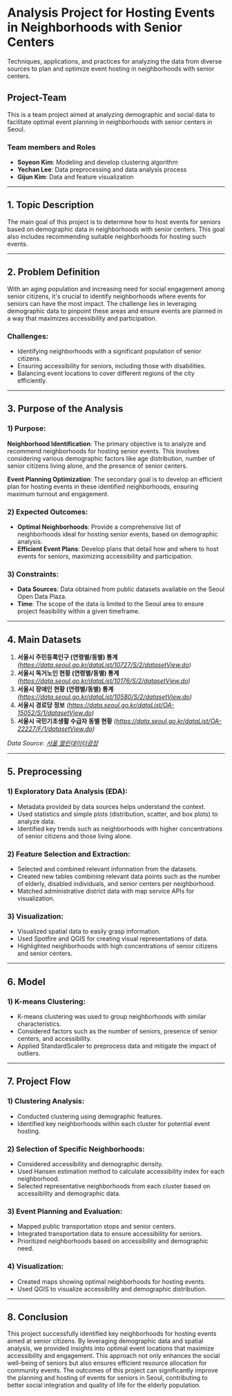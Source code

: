 # Analysis Project for Hosting Events in Neighborhoods with Senior Centers

Techniques, applications, and practices for analyzing the data from diverse sources to plan and optimize event hosting in neighborhoods with senior centers.

## Project-Team 
This is a team project aimed at analyzing demographic and social data to facilitate optimal event planning in neighborhoods with senior centers in Seoul.

### Team members and Roles

- **Soyeon Kim**: Modeling and develop clustering algorithm
- **Yechan Lee**: Data preprocessing and data analysis process
- **Gijun Kim**: Data and feature visualization

---

## 1. Topic Description
The main goal of this project is to determine how to host events for seniors based on demographic data in neighborhoods with senior centers. This goal also includes recommending suitable neighborhoods for hosting such events.

---

## 2. Problem Definition
With an aging population and increasing need for social engagement among senior citizens, it's crucial to identify neighborhoods where events for seniors can have the most impact. The challenge lies in leveraging demographic data to pinpoint these areas and ensure events are planned in a way that maximizes accessibility and participation.

### Challenges:
- Identifying neighborhoods with a significant population of senior citizens.
- Ensuring accessibility for seniors, including those with disabilities.
- Balancing event locations to cover different regions of the city efficiently.

---

## 3. Purpose of the Analysis

### 1) Purpose:
**Neighborhood Identification**: The primary objective is to analyze and recommend neighborhoods for hosting senior events. This involves considering various demographic factors like age distribution, number of senior citizens living alone, and the presence of senior centers.

**Event Planning Optimization**: The secondary goal is to develop an efficient plan for hosting events in these identified neighborhoods, ensuring maximum turnout and engagement.

### 2) Expected Outcomes:
- **Optimal Neighborhoods**: Provide a comprehensive list of neighborhoods ideal for hosting senior events, based on demographic analysis.
- **Efficient Event Plans**: Develop plans that detail how and where to host events for seniors, maximizing accessibility and participation.

### 3) Constraints:
- **Data Sources**: Data obtained from public datasets available on the Seoul Open Data Plaza.
- **Time**: The scope of the data is limited to the Seoul area to ensure project feasibility within a given timeframe.

---

## 4. Main Datasets

1. **서울시 주민등록인구 (연령별/동별) 통계**
   *(https://data.seoul.go.kr/dataList/10727/S/2/datasetView.do)*
3. **서울시 독거노인 현황 (연령별/동별) 통계**
   *(https://data.seoul.go.kr/dataList/10176/S/2/datasetView.do)*
5. **서울시 장애인 현황 (연령별/동별) 통계**
   *(https://data.seoul.go.kr/dataList/10580/S/2/datasetView.do)*
7. **서울시 경로당 정보**
   *(https://data.seoul.go.kr/dataList/OA-15052/S/1/datasetView.do)*
9. **서울시 국민기초생활 수급자 동별 현황**
    *(https://data.seoul.go.kr/dataList/OA-22227/F/1/datasetView.do)*

*Data Source: [서울 열린데이터광장](https://data.seoul.go.kr/)*

---

## 5. Preprocessing

### 1) Exploratory Data Analysis (EDA):
- Metadata provided by data sources helps understand the context.
- Used statistics and simple plots (distribution, scatter, and box plots) to analyze data.
- Identified key trends such as neighborhoods with higher concentrations of senior citizens and those living alone.

### 2) Feature Selection and Extraction:
- Selected and combined relevant information from the datasets.
- Created new tables combining relevant data points such as the number of elderly, disabled individuals, and senior centers per neighborhood.
- Matched administrative district data with map service APIs for visualization.

### 3) Visualization:
- Visualized spatial data to easily grasp information.
- Used Spotfire and QGIS for creating visual representations of data.
- Highlighted neighborhoods with high concentrations of senior citizens and senior centers.

---

## 6. Model

### 1) K-means Clustering:
- K-means clustering was used to group neighborhoods with similar characteristics.
- Considered factors such as the number of seniors, presence of senior centers, and accessibility.
- Applied StandardScaler to preprocess data and mitigate the impact of outliers.

---

## 7. Project Flow

### 1) Clustering Analysis:
- Conducted clustering using demographic features.
- Identified key neighborhoods within each cluster for potential event hosting.

### 2) Selection of Specific Neighborhoods:
- Considered accessibility and demographic density.
- Used Hansen estimation method to calculate accessibility index for each neighborhood.
- Selected representative neighborhoods from each cluster based on accessibility and demographic data.

### 3) Event Planning and Evaluation:
- Mapped public transportation stops and senior centers.
- Integrated transportation data to ensure accessibility for seniors.
- Prioritized neighborhoods based on accessibility and demographic need.

### 4) Visualization:
- Created maps showing optimal neighborhoods for hosting events.
- Used QGIS to visualize accessibility and demographic distribution.

---

## 8. Conclusion
This project successfully identified key neighborhoods for hosting events aimed at senior citizens. By leveraging demographic data and spatial analysis, we provided insights into optimal event locations that maximize accessibility and engagement. This approach not only enhances the social well-being of seniors but also ensures efficient resource allocation for community events. The outcomes of this project can significantly improve the planning and hosting of events for seniors in Seoul, contributing to better social integration and quality of life for the elderly population.
